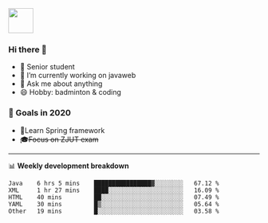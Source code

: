 <img src="https://github.com/egoist/egoist/raw/master/balloon.gif" width="50">

### Hi there 🐏

- 🌱 Senior student
- 🔭 I’m currently working on javaweb
- 💬 Ask me about anything
- 😄 Hobby: badminton & coding

### 🚀 Goals in 2020
+ 🍃Learn Spring framework
+ ~~🎓Focus on ZJUT exam~~
-------

📊 **Weekly development breakdown**
<!--START_SECTION:waka-->
```text
Java    6 hrs 5 mins    ████████████████▓░░░░░░░░   67.12 % 
XML     1 hr 27 mins    ████░░░░░░░░░░░░░░░░░░░░░   16.09 % 
HTML    40 mins         ██░░░░░░░░░░░░░░░░░░░░░░░   07.49 % 
YAML    30 mins         █▒░░░░░░░░░░░░░░░░░░░░░░░   05.64 % 
Other   19 mins         █░░░░░░░░░░░░░░░░░░░░░░░░   03.58 % 
```
<!--END_SECTION:waka-->
